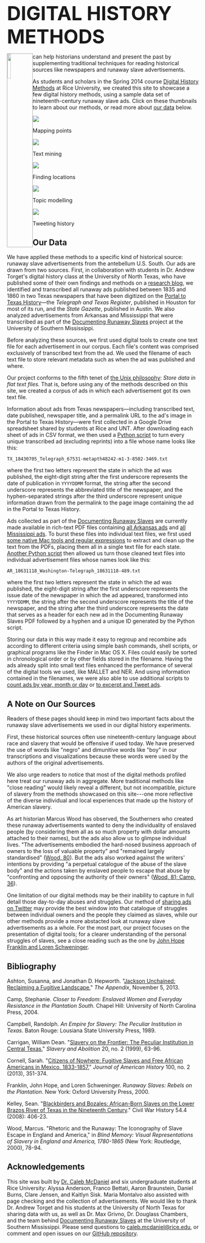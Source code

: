<h1 style="font-size: 3.6em; margin-bottom:0; padding-bottom:0">DIGITAL HISTORY METHODS</h1>

<p class="large"><img style="float:left; width:13%; padding-bottom: 0; border: 1px solid #aaa" src="./digital-runawayad.png" />can help historians understand and present the past by supplementing traditional techniques for reading historical sources like newspapers and runaway slave advertisements.</p>

As students and scholars in the Spring 2014 course [Digital History Methods](http://digitalhistory.blogs.rice.edu) at Rice University, we created this site to showcase a few digital history methods, using a sample data set of nineteenth-century runaway slave ads. Click on these thumbnails to learn about our methods, or read more about [our data](#our-data) below.

<div class="splash">
<p>
<div class="splashthumb">
<a href="01-palladio.html"><img src="./01-palladio.png" /></a>
<p class="caption">Mapping points</p>
</div>
</p>
<div class="splashthumb">
<a href="02-voyant.html"><img src="./02-voyant.png" /></a>
<p class="caption">Text mining</p>
</div>
</p>
<p>
<div class="splashthumb">
<a href="03-ner.html"><img src="./03-ner.png"   /></a>
<p class="caption">Finding locations</p>
</div>
<div class="splashthumb">
<a href="04-mallet.html"><img src="./04-mallet.png"   /></a></p>
<p class="caption">Topic modelling</p>
</div>
<div class="splashthumb">
<a href="05-twitterbot.html"><img src="./05-twitterbot.png"   /></a>
<p class="caption">Tweeting history</p>
</div>
</p>

</div>


</div>

<div class="article">

## Our Data

We have applied these methods to a specific kind of historical source: runaway slave advertisements from the antebellum U.S. South. Our ads are drawn from two sources. First, in collaboration with students in Dr. Andrew Torget's digital history class at the University of North Texas, who have published some of their own findings and methods on a [research blog](http://torget.us/HIST5100/research-blog/), we identified and transcribed all runaway ads published between 1835 and 1860 in two Texas newspapers that have been digitized on the [Portal to Texas History](http://texashistory.unt.edu)—the *Telegraph and Texas Register*, published in Houston for most of its run, and the *State Gazette*, published in Austin. We also analyzed advertisements from Arkansas and Mississippi that were transcribed as part of the [Documenting Runaway Slaves](http://aquila.usm.edu/drs/) project at the University of Southern Mississippi.

Before analyzing these sources, we first used digital tools to create one text file for each advertisement in our corpus. Each file's content was comprised exclusively of transcribed text from the ad. We used the filename of each text file to store relevant metadata such as when the ad was published and where. 

Our project conforms to the fifth tenet of [the Unix philosophy](http://en.wikipedia.org/wiki/Unix_philosophy#Mike_Gancarz:_The_UNIX_Philosophy): *Store data in flat text files.* That is, before using any of the methods described on this site, we created a corpus of ads in which each advertisement got its own text file.

Information about ads from Texas newspapers—including transcribed text, date published, newspaper title, and a permalink URL to the ad's image in the Portal to Texas History—were first collected in a Google Drive spreadsheet shared by students at Rice and UNT. After downloading each sheet of ads in CSV format, we then used a [Python script](https://github.com/ricedh/adparsers/blob/master/txparser.py) to turn every unique transcribed ad (excluding reprints) into a file whose name looks like this:

	TX_18430705_Telegraph_67531-metapth48242-m1-3-8502-3469.txt

where the first two letters represent the state in which the ad was published, the eight-digit string after the first underscore represents the date of publication in `YYYYDDMM` format, the string after the second underscore represents the abbreviated title of the newspaper, and the hyphen-separated strings after the third underscore represent unique information drawn from the permalink to the page image containing the ad in the Portal to Texas History.

Ads collected as part of the [Documenting Runaway Slaves](http://aquila.usm.edu/drs/) are currently made available in rich-text PDF files containing [all Arkansas ads](http://aquila.usm.edu/drs/4/) and [all Mississippi ads](http://aquila.usm.edu/drs/1/). To burst these files into individual text files, we first used [some native Mac tools and regular expressions](http://digitalhistory.blogs.rice.edu/2014/04/02/getting-ads-from-pdfs/) to extract and clean up the text from the PDFs, placing them all in a single text file for each state. [Another Python script](https://github.com/ricedh/adparsers/blob/master/drsparser.py) then allowed us turn those cleaned text files into individual advertisement files whose names look like this:

	AR_18631118_Washington-Telegraph_18631118-489.txt

where the first two letters represent the state in which the ad was published, the eight-digit string after the first underscore represents the issue date of the newspaper in which the ad appeared, transformed into `YYYYDDMM`, the string after the second underscore represents the title of the newspaper, and the string after the third underscore represents the date that serves as a header for each new ad in the Documenting Runaway Slaves PDF followed by a hyphen and a unique ID generated by the Python script.

Storing our data in this way made it easy to regroup and recombine ads according to different criteria using simple bash commands, shell scripts, or graphical programs like the Finder in Mac OS X. Files could easily be sorted in chronological order or by other fields stored in the filename. Having the ads already split into small text files enhanced the performance of several of the digital tools we used, like MALLET and NER. And using information contained in the filenames, we were also able to use additional scripts to [count ads by year, month or day](https://github.com/ricedh/adparsers/blob/master/countads.sh) or [to excerpt and Tweet ads](https://github.com/ricedh/adbot).

## A Note on Our Sources

Readers of these pages should keep in mind two important facts about the runaway slave advertisements we used in our digital history experiments.

First, these historical sources often use nineteenth-century language about race and slavery that would be offensive if used today. We have preserved the use of words like "negro" and dimunitive words like "boy" in our transcriptions and visualizations because these words were used by the authors of the original advertisements.

We also urge readers to notice that most of the digital methods profiled here treat our runaway ads in aggregate. More traditional methods like "close reading" would likely reveal a different, but not incompatible, picture of slavery from the methods showcased on this site---one more reflective of the diverse individual and local experiences that made up the history of American slavery.

As art historian Marcus Wood has observed, the Southerners who created these runaway advertisements wanted to deny the individuality of enslaved people (by considering them all as so much property with dollar amounts attached to their names), but the ads also allow us to glimpse individual lives. "The advertisements embodied the hard-nosed business approach of owners to the loss of valuable property" and "remained largely standardised" ([Wood, 80](#bibliography)). But the ads also worked against the writers' intentions by providing "a perpetual catalogue of the abuse of the slave body" and the actions taken by enslaved people to escape that abuse by "confronting and opposing the authority of their owners" ([Wood, 81; Camp, 36](#bibliography)).

One limitation of our digital methods may be their inability to capture in full detail those day-to-day abuses and struggles. Our method of [sharing ads on Twitter](05-tweetbot.html) may provide the best window into that catalogue of struggles between individual owners and the people they claimed as slaves, while our other methods provide a more abstacted look at runaway slave advertisements as a whole. For the most part, our project focuses on the presentation of digital tools; for a clearer understanding of the personal struggles of slaves, see a close reading such as the one by [John Hope Franklin and Loren Schweninger](#bibliography).

## Bibliography

Ashton, Susanna, and Jonathan D. Hepworth. "[Jackson Unchained: Reclaiming a Fugitive Landscape][appendix]," *The Appendix*, November 5, 2013.

Camp, Stephanie. *Closer to Freedom: Enslaved Women and Everyday Resistance in the Plantation South*. Chapel Hill: University of North Carolina Press, 2004.

Campbell, Randolph. *An Empire for Slavery: The Peculiar Institution in Texas.* Baton Rouge: Lousiana State University Press, 1989.

Carrigan, William Dean. "[Slavery on the Frontier: The Peculiar Institution in Central Texas][carrigan]," *Slavery and Abolition* 20, no. 2 (1999), 63-96.

Cornell, Sarah. "[Citizens of Nowhere: Fugitive Slaves and Free African Americans in Mexico, 1833-1857][cornell]," *Journal of American History* 100, no. 2 (2013), 351-374.

Franklin, John Hope, and Loren Schweninger. *Runaway Slaves: Rebels on the Plantation*. New York: Oxford University Press, 2000. 

Kelley, Sean. "[Blackbirders and Bozales: African-Born Slaves on the Lower Brazos River of Texas in the Nineteenth Century][projectmuse]." Civil War History 54.4 (2008): 406-23.

Wood, Marcus. "Rhetoric and the Runaway: The Iconography of Slave Escape in England and America," in *Blind Memory: Visual Representations of Slavery in England and America, 1780-1865* (New York: Routledge, 2000), 78-94.

[cornell]: http://jah.oxfordjournals.org/content/100/2/351.full
[carrigan]: http://www.tandfonline.com/doi/pdf/10.1080/01440399908575278
[appendix]: http://theappendix.net/issues/2013/10/reclaiming-a-fugitive-landscape
[projectmuse]: http://muse.jhu.edu/login?auth=0&type=summary&url=/journals/civil_war_history/v054/54.4.kelley.html

## Acknowledgements

This site was built by [Dr. Caleb McDaniel](http://wcm1.web.rice.edu) and six undergraduate students at Rice University: Alyssa Anderson, Franco Bettati, Aaron Braunstein, Daniel Burns, Clare Jensen, and Kaitlyn Sisk. Maria Montalvo also assisted with page checking and the collection of advertisements. We would like to thank Dr. Andrew Torget and his students at the University of North Texas for sharing data with us, as well as Dr. Max Grivno, Dr. Douglass Chambers, and the team behind [Documenting Runaway Slaves](http://aquila.usm.edu/drs/) at the University of Southern Mississippi. Please send questions to <caleb.mcdaniel@rice.edu>, or comment and open issues on our [GitHub repository](https://github.com/ricedh/drafts).
